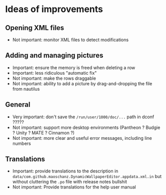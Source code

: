 # Ideas of improvements

## Opening XML files

- Not important: monitor XML files to detect modifications

## Adding and managing pictures

- Important: ensure the memory is freed when deleting a row
- Important: less ridiculous "automatic fix"
- Not important: make the rows draggable
- Not important: ability to add a picture by drag-and-dropping the file from nautilus

## General

- Very important: don't save the `/run/user/1000/doc/...` path in dconf ?????
- Not important: support more desktop environments (Pantheon ? Budgie ? Unity ? MATE ? Cinnamon ?)
- Not important: more clear and useful error messages, including line numbers

## Translations

- Important: provide translations to the description in `data/com.github.maoschanz.DynamicWallpaperEditor.appdata.xml.in` but without cluttering the `.po` file with release notes bullshit
- Not important: Provide translations for the help user manual

